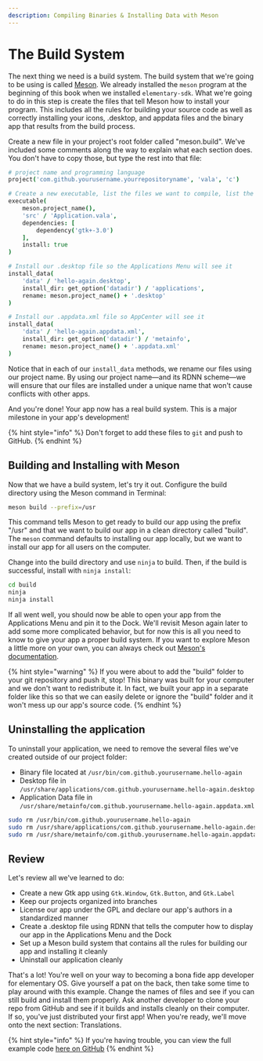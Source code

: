 ```yaml
---
description: Compiling Binaries & Installing Data with Meson
---
```


# The Build System

The next thing we need is a build system. The build system that we're going to be using is called [Meson](https://mesonbuild.com/). We already installed the `meson` program at the beginning of this book when we installed `elementary-sdk`. What we're going to do in this step is create the files that tell Meson how to install your program. This includes all the rules for building your source code as well as correctly installing your icons, .desktop, and appdata files and the binary app that results from the build process.

Create a new file in your project's root folder called "meson.build". We've included some comments along the way to explain what each section does. You don't have to copy those, but type the rest into that file:

```coffeescript
# project name and programming language
project('com.github.yourusername.yourrepositoryname', 'vala', 'c')

# Create a new executable, list the files we want to compile, list the dependencies we need, and install
executable(
    meson.project_name(),
    'src' / 'Application.vala',
    dependencies: [
        dependency('gtk+-3.0')
    ],
    install: true
)

# Install our .desktop file so the Applications Menu will see it
install_data(
    'data' / 'hello-again.desktop',
    install_dir: get_option('datadir') / 'applications',
    rename: meson.project_name() + '.desktop'
)

# Install our .appdata.xml file so AppCenter will see it
install_data(
    'data' / 'hello-again.appdata.xml',
    install_dir: get_option('datadir') / 'metainfo',
    rename: meson.project_name() + '.appdata.xml'
)
```

Notice that in each of our `install_data` methods, we rename our files using our project name. By using our project name—and its RDNN scheme—we will ensure that our files are installed under a unique name that won't cause conflicts with other apps.

And you're done! Your app now has a real build system. This is a major milestone in your app's development!

{% hint style="info" %}
Don't forget to add these files to `git` and push to GitHub.
{% endhint %}

## Building and Installing with Meson

Now that we have a build system, let's try it out. Configure the build directory using the Meson command in Terminal:

```bash
meson build --prefix=/usr
```

This command tells Meson to get ready to build our app using the prefix "/usr" and that we want to build our app in a clean directory called "build". The `meson` command defaults to installing our app locally, but we want to install our app for all users on the computer.

Change into the build directory and use `ninja` to build. Then, if the build is successful, install with `ninja install`:

```bash
cd build
ninja
ninja install
```

If all went well, you should now be able to open your app from the Applications Menu and pin it to the Dock. We'll revisit Meson again later to add some more complicated behavior, but for now this is all you need to know to give your app a proper build system. If you want to explore Meson a little more on your own, you can always check out [Meson's documentation](https://mesonbuild.com/Manual.html).

{% hint style="warning" %}
If you were about to add the "build" folder to your git repository and push it, stop! This binary was built for your computer and we don't want to redistribute it. In fact, we built your app in a separate folder like this so that we can easily delete or ignore the "build" folder and it won't mess up our app's source code.
{% endhint %}

## Uninstalling the application

To uninstall your application, we need to remove the several files we've created outside of our project folder:

* Binary file located at `/usr/bin/com.github.yourusername.hello-again`
* Desktop file in `/usr/share/applications/com.github.yourusername.hello-again.desktop`
* Application Data file in `/usr/share/metainfo/com.github.yourusername.hello-again.appdata.xml`

```bash
sudo rm /usr/bin/com.github.yourusername.hello-again
sudo rm /usr/share/applications/com.github.yourusername.hello-again.desktop
sudo rm /usr/share/metainfo/com.github.yourusername.hello-again.appdata.xml
```

## Review

Let's review all we've learned to do:

* Create a new Gtk app using `Gtk.Window`, `Gtk.Button`, and `Gtk.Label`
* Keep our projects organized into branches
* License our app under the GPL and declare our app's authors in a standardized manner
* Create a .desktop file using RDNN that tells the computer how to display our app in the Applications Menu and the Dock
* Set up a Meson build system that contains all the rules for building our app and installing it cleanly
* Uninstall our application cleanly

That's a lot! You're well on your way to becoming a bona fide app developer for elementary OS. Give yourself a pat on the back, then take some time to play around with this example. Change the names of files and see if you can still build and install them properly. Ask another developer to clone your repo from GitHub and see if it builds and installs cleanly on their computer. If so, you've just distributed your first app! When you're ready, we'll move onto the next section: Translations.

{% hint style="info" %}
If you're having trouble, you can view the full example code [here on GitHub](https://github.com/vala-lang/examples/tree/meson-build-system)
{% endhint %}

